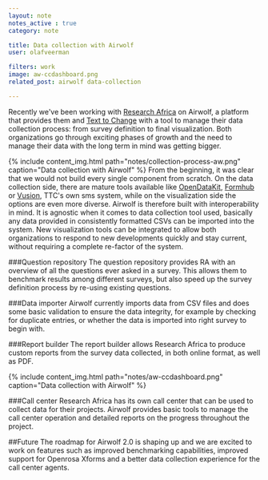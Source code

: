 ```yaml
---
layout: note
notes_active : true
category: note

title: Data collection with Airwolf
user: olafveerman

filters: work
image: aw-ccdashboard.png
related_post: airwolf data-collection

---
```

Recently we've been working with [Research Africa](http://www.researchafrica.com) on Airwolf, a platform that provides them and [Text to Change](http://www.texttochange.com) with a tool to manage their data collection process: from survey definition to final visualization. Both organizations go through exciting phases of growth and the need to manage their data with the long term in mind was getting bigger.

{% include content_img.html path="notes/collection-process-aw.png" caption="Data collection with Airwolf" %}
From the beginning, it was clear that we would not build every single component from scratch. On the data collection side, there are mature tools available like [OpenDataKit](http://www.opendatakit.org), [Formhub](http://www.formhub.org) or [Vusion](http://www.texttochange.org/vusion), TTC's own sms system, while on the visualization side the options are even more diverse.
Airwolf is therefore built with interoperability in mind. It is agnostic when it comes to data collection tool used, basically any data provided in consistently formatted CSVs can be imported into the system. New visualization tools can be integrated to allow both organizations to respond to new developments quickly and stay current, without requiring a complete re-factor of the system.

###Question repository
The question repository provides RA with an overview of all the questions ever asked in a survey. This allows them to benchmark results among different surveys, but also speed up the survey definition process by re-using existing questions.

###Data importer
Airwolf currently imports data from CSV files and does some basic validation to ensure the data integrity, for example by checking for duplicate entries, 
or whether the data is imported into right survey to begin with.

###Report builder
The report builder allows Research Africa to produce custom reports from the survey data collected, in both online format, as well as PDF.

{% include content_img.html path="notes/aw-ccdashboard.png" caption="Data collection with Airwolf" %}

###Call center
Research Africa has its own call center that can be used to collect data for their projects. Airwolf provides basic tools to manage the call center operation and detailed reports on the progress throughout the project.

##Future
The roadmap for Airwolf 2.0 is shaping up and we are excited to work on features such as improved benchmarking capabilities, improved support for Openrosa Xforms and a better data collection experience for the call center agents.